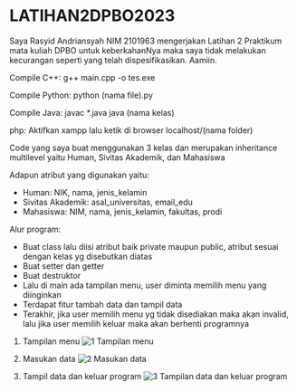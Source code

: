 # LATIHAN2DPBO2023

Saya Rasyid Andriansyah NIM 2101963 mengerjakan Latihan 2 Praktikum mata kuliah DPBO untuk keberkahanNya maka saya tidak melakukan kecurangan seperti yang telah dispesifikasikan. Aamiin.

Compile C++: g++ main.cpp -o tes.exe

Compile Python: python (nama file).py

Compile Java: javac *.java java (nama kelas)

php: Aktifkan xampp lalu ketik di browser localhost/(nama folder)

Code yang saya buat menggunakan 3 kelas dan merupakan inheritance multilevel yaitu Human, Sivitas Akademik, dan Mahasiswa

Adapun atribut yang digunakan yaitu:

- Human: NIK, nama, jenis_kelamin
- Sivitas Akademik: asal_universitas, email_edu
- Mahasiswa: NIM, nama, jenis_kelamin, fakultas, prodi



Alur program:
- Buat class lalu diisi atribut baik private maupun public, atribut sesuai dengan kelas yg disebutkan diatas
- Buat setter dan getter
- Buat destruktor
- Lalu di main ada tampilan menu, user diminta memilih menu yang diinginkan
- Terdapat fitur tambah data dan tampil data
- Terakhir, jika user memilih menu yg tidak disediakan maka akan invalid, lalu jika user memilih keluar maka akan berhenti programnya

1. Tampilan menu
![1  Tampilan menu](https://user-images.githubusercontent.com/100756215/218926194-5dba6e66-1ab3-423c-b9f3-2ff309670c39.png)

2. Masukan data
![2  Masukan data](https://user-images.githubusercontent.com/100756215/218926278-c131660e-4b65-490b-8084-0bbb2fe6a1fa.png)

3. Tampil data dan keluar program
![3  Tampilan data dan keluar program](https://user-images.githubusercontent.com/100756215/218926352-96274e81-f2a1-4937-beca-85687cbf8dcb.png)

